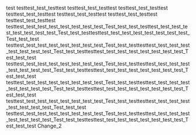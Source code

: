 test
testtest_test_testtest
testtest_test_testtest
testtest_test_testtest
testtest_test_testtest
testtest_test_testtest
testtest_test_testtest
testtest_test_testtest
testtest_test_test_test_test_test_test_test_Test_test_test_testtest_test_test_test_test_test_test_test_Test_test_testtesttest_test_test_test_test_test_test_test_Test_test_test
testtest_test_test_test_test_test_test_test_Test_test_testtesttest_test_test_test_test_test_test_test_Test_test_testtesttest_test_test_test_test_test_test_test_Test_test_test
testtest_test_test_test_test_test_test_test_Test_test_testtesttest_test_test_test_test_test_test_test_Test_test_testtesttest_test_test_test_test_test_test_test_Test_test_test
testtest_test_test_test_test_test_test_test_Test_test_testtesttest_test_test_test_test_test_test_test_Test_test_testtesttest_test_test_test_test_test_test_test_Test_test_test
testtest_test_test_test_test_test_test_test_Test_test_testtesttest_test_test_test_test_test_test_test_Test_test_test
testtest_test_test_test_test_test_test_test_Test_test_testtesttest_test_test_test_test_test_test_test_Test_test_testtesttest_test_test_test_test_test_test_test_Test_test_test
Change_2